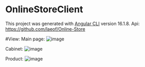 # OnlineStoreClient

This project was generated with [Angular CLI](https://github.com/angular/angular-cli) version 16.1.8.
Api: https://github.com/laeof/Online-Store

#View:
Main page:
![image](https://github.com/laeof/OnlineStoreClient/assets/66406936/048467f8-60ca-4144-8216-3f14f1b6f9be)

Cabinet:
![image](https://github.com/laeof/OnlineStoreClient/assets/66406936/94b43988-a30b-4e19-bc8c-7240d56747d6)

Product:
![image](https://github.com/laeof/OnlineStoreClient/assets/66406936/05ed0f21-5275-4222-9d01-9676b46fff92)
